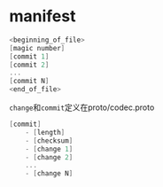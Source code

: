 # manifest

```go
<beginning_of_file>
[magic number]
[commit 1]
[commit 2]
...
[commit N]
<end_of_file>
```
`change`和`commit`定义在proto/codec.proto
```go
[commit]
	- [length]
	- [checksum]
	- [change 1]
	- [change 2]
	...
	- [change N]
```